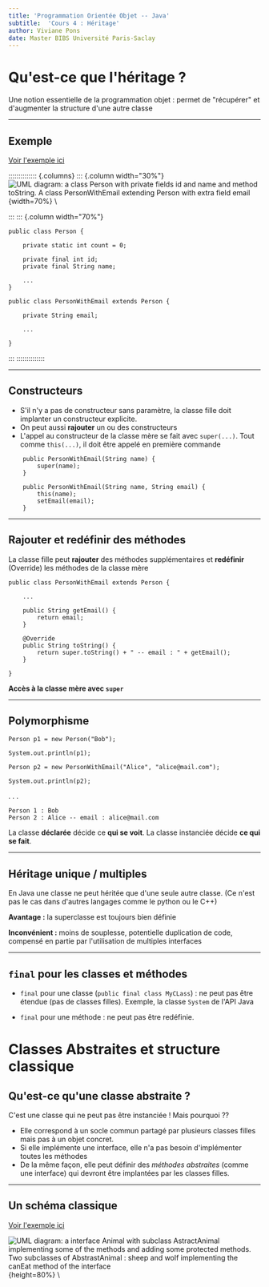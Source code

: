 ```yaml
---
title: 'Programmation Orientée Objet -- Java'
subtitle:  'Cours 4 : Héritage'
author: Viviane Pons
date: Master BIBS Université Paris-Saclay 
---
```


# Qu'est-ce que l'héritage ?

Une notion essentielle de la programmation objet : permet de "récupérer" et d'augmenter la structure d'une autre classe


----

## Exemple

[Voir l'exemple ici](https://github.com/VivianePons/JavaBIBS/tree/main/code/ExempleHeritage)

:::::::::::::: {.columns}
::: {.column width="30%"}
![UML diagram: a class Person with private fields id and name and method toString. A class PersonWithEmail extending Person with extra field email](media/diagrams/SimplePerson.png){width=70%} \

:::
::: {.column width="70%"}

~~~~{.java}
public class Person {
	
	private static int count = 0;

	private final int id;
	private final String name;
	
	...
}
~~~~

~~~~{.java}
public class PersonWithEmail extends Person {
	
	private String email;

	...

}
~~~~

:::
::::::::::::::

----

## Constructeurs

* S'il n'y a pas de constructeur sans paramètre, la classe fille doit implanter un constructeur explicite.
* On peut aussi **rajouter** un ou des constructeurs
* L'appel au constructeur de la classe mère se fait avec `super(...)`. Tout comme `this(...)`, il doit être appelé en première commande

~~~~{.java}
	public PersonWithEmail(String name) {
		super(name);
	}
	
	public PersonWithEmail(String name, String email) {
		this(name);
		setEmail(email);
	}
~~~~

----

## Rajouter et redéfinir des méthodes

La classe fille peut **rajouter** des méthodes supplémentaires et **redéfinir** (Override) les méthodes de la classe mère

~~~~{.java}
public class PersonWithEmail extends Person {
	
	...
	
	public String getEmail() {
		return email;
	}
	
	@Override
	public String toString() {
		return super.toString() + " -- email : " + getEmail();
	}

}
~~~~

**Accès à la classe mère avec `super`**

----

## Polymorphisme

~~~~{.java}
Person p1 = new Person("Bob");
		
System.out.println(p1);
		
Person p2 = new PersonWithEmail("Alice", "alice@mail.com");
		
System.out.println(p2);
~~~~

. . . 

    Person 1 : Bob
    Person 2 : Alice -- email : alice@mail.com

La classe **déclarée** décide ce **qui se voit**. La classe instanciée décide **ce qui se fait**.

----

## Héritage unique / multiples

En Java une classe ne peut héritée que d'une seule autre classe. (Ce n'est pas le cas dans d'autres langages comme le python ou le C++)

**Avantage :** la superclasse est toujours bien définie

**Inconvénient :** moins de souplesse, potentielle duplication de code, compensé en partie par l'utilisation de multiples interfaces

----

## `final` pour les classes et méthodes

* `final` pour une classe (`public final class MyCLass`) : ne peut pas être étendue (pas de classes filles). Exemple, la classe `System` de l'API Java

* `final` pour une méthode : ne peut pas être redéfinie.

# Classes Abstraites et structure classique

## Qu'est-ce qu'une classe abstraite ?

C'est une classe qui ne peut pas être instanciée ! Mais pourquoi ??

* Elle correspond à un socle commun partagé par plusieurs classes filles mais pas à un objet concret. 
* Si elle implémente une interface, elle n'a pas besoin d'implémenter toutes les méthodes
* De la même façon, elle peut définir des *méthodes abstraites* (comme une interface) qui devront être implantées par les classes filles.

----

## Un schéma classique

[Voir l'exemple ici](https://github.com/VivianePons/JavaBIBS/tree/main/code/ExempleAbstract)

![UML diagram: a interface Animal with subclass AstractAnimal implementing some of the methods and adding some protected methods. Two subclasses of AbstrastAnimal : sheep and wolf implementing the canEat method of the interface](media/diagrams/AbstractAnimal.png){height=80%} \








 

